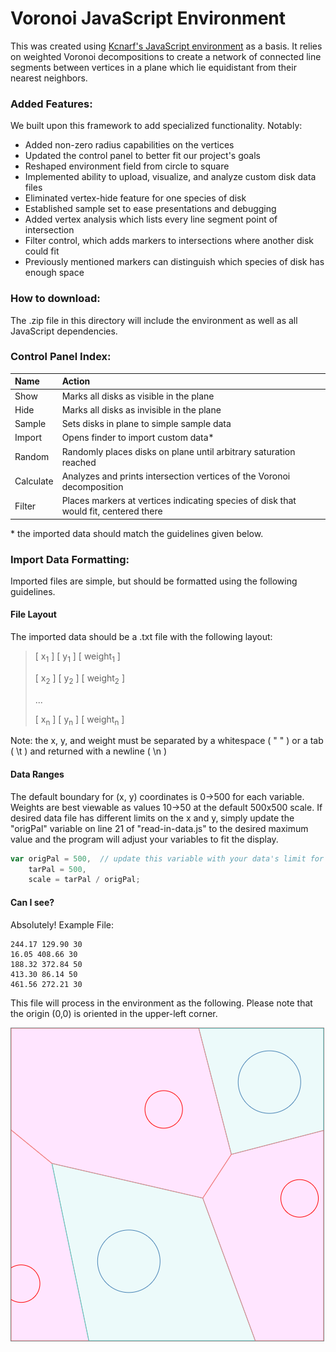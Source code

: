 # Voronoi JavaScript Environment

This was created using [Kcnarf's JavaScript environment](https://github.com/Kcnarf/d3-weighted-voronoi) as a basis. It relies on weighted Voronoi decompositions to create a network of connected line segments between vertices in a plane which lie equidistant from their nearest neighbors.

### Added Features:

We built upon this framework to add specialized functionality. Notably:

- Added non-zero radius capabilities on the vertices
- Updated the control panel to better fit our project's goals
- Reshaped environment field from circle to square
- Implemented ability to upload, visualize, and analyze custom disk data files
- Eliminated vertex-hide feature for one species of disk
- Established sample set to ease presentations and debugging
- Added vertex analysis which lists every line segment point of intersection
- Filter control, which adds markers to intersections where another disk could fit
- Previously mentioned markers can distinguish which species of disk has enough space

### How to download:

The .zip file in this directory will include the environment as well as all JavaScript dependencies.

### Control Panel Index:

| Name      | Action  |
| :--       | :--     |
| Show      | Marks all disks as visible in the plane |
| Hide      | Marks all disks as invisible in the plane |
| Sample    | Sets disks in plane to simple sample data |
| Import    | Opens finder to import custom data\* |
| Random    | Randomly places disks on plane until arbitrary saturation reached |
| Calculate | Analyzes and prints intersection vertices of the Voronoi decomposition |
| Filter    | Places markers at vertices indicating species of disk that would fit, centered there |

\* the imported data should match the guidelines given below.

### Import Data Formatting:

Imported files are simple, but should be formatted using the following guidelines.

#### File Layout

The imported data should be a .txt file with the following layout:

> \[ x<sub>1</sub> \] \[ y<sub>1</sub> \] \[ weight<sub>1</sub> \]
> 
> \[ x<sub>2</sub> \] \[ y<sub>2</sub> \] \[ weight<sub>2</sub> \]
> 
> ...
> 
> \[ x<sub>n</sub> \] \[ y<sub>n</sub> \] \[ weight<sub>n</sub> \]

Note: the x, y, and weight must be separated by a whitespace \( " " \) or a tab \( \\t \) and returned with a newline \( \\n \)

#### Data Ranges

The default boundary for \(x, y\) coordinates is 0&#8594;500 for each variable. Weights are best viewable as values 10&#8594;50 at the default 500x500 scale. If desired data file has different limits on the x and y, simply update the "origPal" variable on line 21 of "read-in-data.js" to the desired maximum value and the program will adjust your variables to fit the display.

```javascript
var origPal = 500,  // update this variable with your data's limit for x and y values
    tarPal = 500,
    scale = tarPal / origPal;
```

#### Can I see?

Absolutely! Example File:

```
244.17 129.90 30
16.05 408.66 30
188.32 372.84 50
413.30 86.14 50
461.56 272.21 30
```

This file will process in the environment as the following. Please note that the origin (0,0) is oriented in the upper-left corner.

![Unable to load sample data image](https://github.com/jacobkrol/Planar-Disk-Packing/blob/master/Fall%202018/Voronoi/sample/sample-png.png?raw=true)
